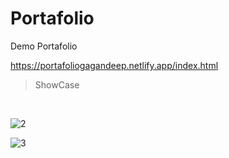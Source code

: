 # Portafolio <br/>
Demo Portafolio <br/>

https://portafoliogagandeep.netlify.app/index.html

> ShowCase
<br/>

![2](https://user-images.githubusercontent.com/66964536/124293156-9ea1b400-db56-11eb-95b5-0355a6d2d319.JPG)

![3](https://user-images.githubusercontent.com/66964536/124293167-a19ca480-db56-11eb-919a-dc51f7ae5aee.JPG)

